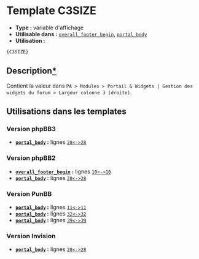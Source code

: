 # Template C3SIZE
* __Type :__ variable d'affichage
* __Utilisable dans :__ [`overall_footer_begin`](../tpl/overall_footer_begin.md#readme), [`portal_body`](../tpl/portal_body.md#readme)
* __Utilisation :__

```html
{C3SIZE}
```

## Description[*](https://fa-tvars.appspot.com/var/C3SIZE)
Contient la valeur dans `PA > Modules > Portail & Widgets | Gestion des widgets du forum > Largeur colonne 3 (droite)`.

## Utilisations dans les templates

### Version phpBB3
* __[`portal_body`](../tpl/portal_body.md#readme) :__ lignes [`28`](../src/prosilver/portal_body.tpl#L28)[`<->`](../src/prosilver/portal_body.tpl#L28-L28)[`28`](../src/prosilver/portal_body.tpl#L28)

### Version phpBB2
* __[`overall_footer_begin`](../tpl/overall_footer_begin.md#readme) :__ lignes [`10`](../src/subsilver/overall_footer_begin.tpl#L10)[`<->`](../src/subsilver/overall_footer_begin.tpl#L10-L10)[`10`](../src/subsilver/overall_footer_begin.tpl#L10)
* __[`portal_body`](../tpl/portal_body.md#readme) :__ lignes [`28`](../src/subsilver/portal_body.tpl#L28)[`<->`](../src/subsilver/portal_body.tpl#L28-L28)[`28`](../src/subsilver/portal_body.tpl#L28)

### Version PunBB
* __[`portal_body`](../tpl/portal_body.md#readme) :__ lignes [`11`](../src/punbb/portal_body.tpl#L11)[`<->`](../src/punbb/portal_body.tpl#L11-L11)[`11`](../src/punbb/portal_body.tpl#L11)
* __[`portal_body`](../tpl/portal_body.md#readme) :__ lignes [`32`](../src/punbb/portal_body.tpl#L32)[`<->`](../src/punbb/portal_body.tpl#L32-L32)[`32`](../src/punbb/portal_body.tpl#L32)
* __[`portal_body`](../tpl/portal_body.md#readme) :__ lignes [`39`](../src/punbb/portal_body.tpl#L39)[`<->`](../src/punbb/portal_body.tpl#L39-L39)[`39`](../src/punbb/portal_body.tpl#L39)

### Version Invision
* __[`portal_body`](../tpl/portal_body.md#readme) :__ lignes [`28`](../src/invision/portal_body.tpl#L28)[`<->`](../src/invision/portal_body.tpl#L28-L28)[`28`](../src/invision/portal_body.tpl#L28)

